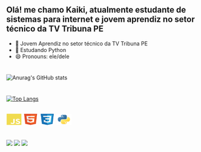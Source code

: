 ## Olá! me chamo Kaiki, atualmente estudante de sistemas para internet e jovem aprendiz no setor técnico da TV Tribuna PE

- 🔭 Jovem Aprendiz no setor técnico da TV Tribuna PE
- 🌱 Estudando Python
- 😄 Pronouns: ele/dele
#
<div>

![Anurag's GitHub stats](https://github-readme-stats.vercel.app/api?username=kaikibarros&theme=holi&show_icons=true)
#
  [![Top Langs](https://github-readme-stats.vercel.app/api/top-langs/?username=kaikibarros&theme=holi)](https://github.com/anuraghazra/github-readme-stats)
</div>

<div style="display: inline_block"><br>
  <img align="center" alt="kaiki-Js" height="30" width="40" src="https://raw.githubusercontent.com/devicons/devicon/master/icons/javascript/javascript-plain.svg">
<!--   <img align="center" alt="Rafa-Ts" height="30" width="40" src="https://raw.githubusercontent.com/devicons/devicon/master/icons/typescript/typescript-plain.svg"> -->
<!--   <img align="center" alt="Rafa-React" height="30" width="40" src="https://raw.githubusercontent.com/devicons/devicon/master/icons/react/react-original.svg"> -->
  <img align="center" alt="kaiki-HTML" height="30" width="40" src="https://raw.githubusercontent.com/devicons/devicon/master/icons/html5/html5-original.svg">
  <img align="center" alt="kaiki-CSS" height="30" width="40" src="https://raw.githubusercontent.com/devicons/devicon/master/icons/css3/css3-original.svg">
  <img align="center" alt="kaiki-Python" height="30" width="40" src="https://raw.githubusercontent.com/devicons/devicon/master/icons/python/python-original.svg">
<!--   <img align="center" alt="kaiki-Csharp" height="30" width="40" src="https://raw.githubusercontent.com/devicons/devicon/master/icons/csharp/csharp-original.svg"> -->
</div>

#
<div> 
  <a href="https://instagram.com/kako_.8" target="_blank"><img src="https://img.shields.io/badge/-Instagram-%23E4405F?style=for-the-badge&logo=instagram&logoColor=white" target="_blank"></a>
  <a href = "mailto:kaikibarros2004@gmail.com"><img src="https://img.shields.io/badge/-Gmail-%23333?style=for-the-badge&logo=gmail&logoColor=white" target="_blank"></a>
  <a href="https://www.linkedin.com/in/kaiki-barros-706722260/" target="_blank"><img src="https://img.shields.io/badge/-LinkedIn-%230077B5?style=for-the-badge&logo=linkedin&logoColor=white" target="_blank"></a> 
  
</div>

